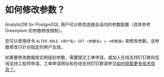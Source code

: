 # 如何修改参数？

AnalyticDB for PostgreSQL 用户可以修改连接会话内的参数配置（具体参考 Greenplum 的参数修改限制）。

您可以使用命令 `ALTER ROLE <用户名> SET <参数名> = <参数值>` 来修改参数。该参数修改只针对指定的用户生效。

如果要修改数据库实例级别参数，需要提交工单申请，或加入在线支持钉钉群向在线支持工程师申请。工单申请网址和在线支持钉钉群请参见[如何获取更多技术信息？](/intl.zh-CN/常见问题/如何获取更多技术信息？.md)。

